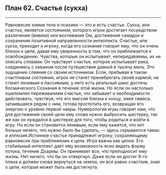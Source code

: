 ## План 62. Счастье (сукха)


---
Равновесие химии тела и психики — это и есть счастье. Сукха, или счастье, является состоянием, которого игрок достигает посредством различения (вивеки) или воспевания Ом, достижения самадхи и сохранения позитивной направленности интеллекта. Счастье, или сукха, приходит к игроку, когда его сознание говорит ему, что он очень близок к цели, давая ему уверенность в том, что он приближается к освобождению. Чувства, которые он испытывает, непередаваемы, их не описать словами. Он чувствует счастье, которое испытывает река, соединяясь с океаном после путешествия длиной в тысячу миль. Это ощущение слияния со своим источником. Если, пребывая в таком счастливом состоянии, игрок не станет пренебрегать своей кармой, не станет ленивым и пассивным, у него есть реальный шанс достичь Космического Сознания в течение этой жизни. Но если он настолько ошеломлен переживанием счастья, что забывает о необходимости действовать, чувствуя, что его миссия близка к концу, змея тамаса, затаившаяся рядом с ним, готова проглотить его, возвращая его энергию к уровню первой чакры. Нумерология игры говорит нам, что для достижения своей цели ему снова нужно выбросить шестерку, так же как он нуждался в шестерке для того, чтобы родиться и войти в игру. Но если он становится ленивым, если ему кажется, что нет больше ничего, что нужно было бы сделать, — здесь скрываются тамас и иллюзия.Истинное счастье принадлежит игроку, сохраняющему равновесие при приближении к цели. Игра важна как целое. Его стабильный интеллект дает ему возможность ясно видеть форму потока, течение Дхармы. Он принимает все, что преподносит ему жизнь. Нет ничего, что бы он отвергнул. Даже если он достиг 8-го плана и должен снова вернуться на землю, он все равно счастлив, зная о цели, которая может быть им достигнута.
